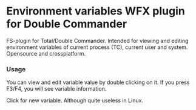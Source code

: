 # Environment variables WFX plugin for Double Commander

FS-plugin for Total/Double Commander. Intended for viewing and editing environment variables of current process (TC), current user and system.
Opensource and crossplatform.

### Usage

You can view and edit variable value by double clicking on it. If you press F3/F4, you will see variable information.

Click <Create New> for new variable. Although quite useless in Linux.